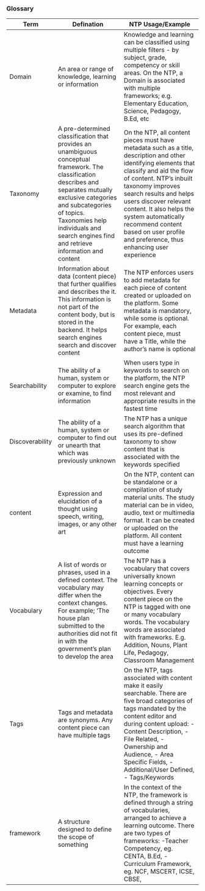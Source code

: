 ### **Glossary** ###

Term | Defination |NTP Usage/Example
-----|-----------|-----------------
Domain | An area or range of knowledge, learning or information | Knowledge and learning can be classified using multiple filters - by subject, grade, competency or skill areas. On the NTP, a Domain is associated with multiple frameworks; e.g. Elementary Education, Science, Pedagogy, B.Ed, etc
Taxonomy    |A pre-determined classification that provides an unambiguous conceptual framework. The classification describes and separates mutually exclusive categories and subcategories of topics. Taxonomies help individuals and search engines find and retrieve information and content  |  On the NTP, all content pieces must have metadata such as a title, description and other identifying elements that classify and aid the flow of content. NTP’s inbuilt taxonomy improves search results and helps users discover relevant content. It also helps the system automatically recommend content based on user profile and preference, thus enhancing user experience
Metadata    |Information about data (content piece) that further qualifies and describes the it. This information is not part of the content body, but is stored in the backend. It helps search engines search and discover content    |The NTP enforces users to add metadata for each piece of content created or uploaded on the platform. Some metadata is mandatory, while some is optional. For example, each content piece, must have a Title, while the author’s name is optional
Searchability   |The ability of a human, system or computer to explore or examine, to find information  |When users type in keywords to search on the platform, the NTP search engine gets the most relevant and appropriate results in the fastest time
Discoverability |The ability of a human, system or computer to find out or unearth that which was previously unknown    |The NTP has a unique search algorithm that uses its pre-defined taxonomy to show content that is associated with the keywords specified
content |Expression and elucidation of a thought using speech, writing, images, or any other art    |On the NTP, content can be standalone or a compilation of study material units. The study material can be in video, audio, text or multimedia format. It can be created or uploaded on the platform. All content must have a learning outcome
Vocabulary  |A list of words or phrases, used in a defined context. The vocabulary may differ when the context changes. For example; ‘The house plan submitted to the authorities did not fit in with the government’s plan to develop the area |The NTP has a vocabulary that covers universally known learning concepts or objectives. Every content piece on the NTP is tagged with one or many vocabulary words. The vocabulary words are associated with frameworks. E.g. Addition, Nouns, Plant Life, Pedagogy, Classroom Management
Tags    |Tags and metadata are synonyms. Any content piece can have multiple tags   |On the NTP, tags associated with content make it easily searchable. There are five broad categories of tags mandated by the content editor and during content upload: - Content Description, - File Related, - Ownership and Audience, - Area Specific Fields, - Additional/User Defined, - Tags/Keywords
framework   |A structure designed to define the scope of something  |In the context of the NTP, the framework is defined through a string of vocabularies, arranged to achieve a learning outcome. There are two types of frameworks: -Teacher Competency, eg. CENTA, B.Ed, - Curriculum Framework, eg. NCF, MSCERT, ICSE, CBSE,




